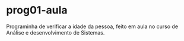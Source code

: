 # prog01-aula

Programinha de verificar a idade da pessoa, feito em aula no curso de Análise e desenvolvimento de Sistemas.
